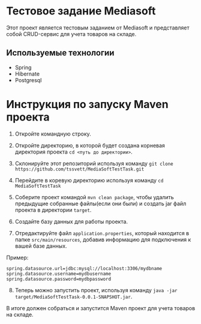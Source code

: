 # Тестовое задание Mediasoft

Этот проект является тестовым заданием от Mediasoft и представляет собой CRUD-сервис для учета товаров на складе.

## Используемые технологии
- Spring
- Hibernate
- Postgresql

# Инструкция по запуску Maven проекта

1. Откройте командную строку.

2. Откройте директорию, в которой будет создана корневая директория проекта `cd <путь до директории>`.

3. Склонируйте этот репозиторий используя команду `git clone https://github.com/tssvett/MediaSoftTestTask.git`

4. Перейдите в коревую директорию используя команду `cd MediaSoftTestTask`

5. Соберите проект командой `mvn clean package`, чтобы удалить предыдущие собранные файлы(если они были) и создать jar файл проекта в директории `target`.

6. Создайте базу данных для работы проекта.

7. Отредактируйте файл `application.properties`, который находится в папке `src/main/resources`, добавив информацию для подключения к вашей базе данных.

Пример:
```
spring.datasource.url=jdbc:mysql://localhost:3306/mydbname
spring.datasource.username=mydbusername
spring.datasource.password=mydbpassword
```

8. Теперь можно запустить проект, используя команду `java -jar target/MediaSoftTestTask-0.0.1-SNAPSHOT.jar`.

В итоге должен собраться и запустится Maven проект для учета товаров на складе.
